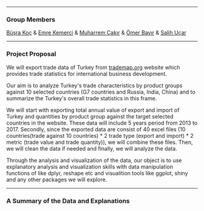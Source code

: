 ﻿***
### Group Members
[Büşra Koç](https://mef-bda503.github.io/pj18-busraakoc/) 	&	 [Emre Kemerci](https://mef-bda503.github.io/pj18-EmreKemerci/)		&	 [Muharrem Çakır](https://mef-bda503.github.io/pj18-muharremcakir81/)	&	[Ömer Bayır](https://mef-bda503.github.io/pj18-omerbayir/) 	&	[Salih Uçar](https://mef-bda503.github.io/pj18-ucarsal/)

***
### Project Proposal
We will export trade data of Turkey from [trademap.org](https://www.trademap.org/) website which provides trade statistics for international business development.


Our aim is to analyze Turkey's trade characteristics by product groups against 10 selected countries (G7 countries and Russia, India, China) and to summarize the Turkey's overall trade statistics in this frame.


We will start with exporting total annual value of export and import of Turkey and quantities by product group against the target selected countries in the website. These data will include 5 years period from 2013 to 2017.
Secondly, since the exported data are consist of 40 excel files (10 countries(trade against 10 countries) * 2 trade type (export and import) * 2 metric (trade value and trade quantity)), we will combine these files.
Then, we will clean the data if needed and finally, we will analyze the data.


Through the analysis and visualization of the data, our object is to use explanatory analysis and visualization skills with data manipulation functions of like dplyr, reshape etc and visualition tools like ggplot, shiny and any other packages we will explore.

***
### A Summary of the Data and Explanations       
